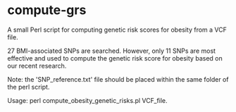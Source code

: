 # compute-grs
A small Perl script for computing genetic risk scores for obesity from a VCF file.

27 BMI-associated SNPs are searched. However, only 11 SNPs are most effective and used to compute the genetic risk score for obesity based on our recent research.

Note: the 'SNP_reference.txt' file should be placed within the same folder of the perl script.

Usage: perl compute_obesity_genetic_risks.pl VCF_file.
